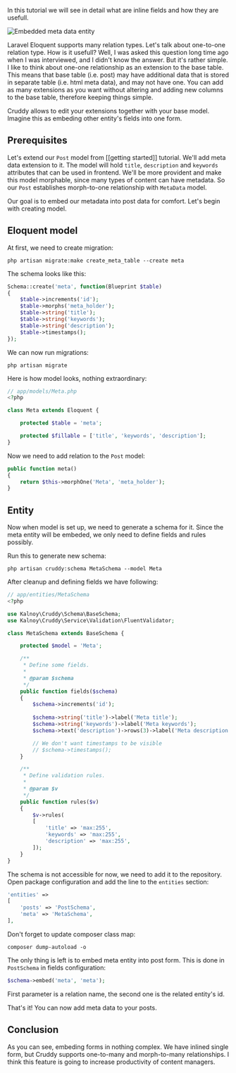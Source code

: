 In this tutorial we will see in detail what are inline fields and how they are usefull.

![Embedded meta data entity](https://drive.google.com/uc?id=0B8WgmUNiDzmyc1JwRU5DaFVqQjg)

Laravel Eloquent supports many relation types. Let's talk about one-to-one relation type. How is it usefull? Well, I was asked this question long time ago when I was interviewed, and I didn't know the answer. But it's rather simple. I like to think about one-one relationship as an extension to the base table. This means that base table (i.e. post) may have additional data that is stored in separate table (i.e. html meta data), and may not have one. You can add as many extensions as you want without altering and adding new columns to the base table, therefore keeping things simple.

Cruddy allows to edit your extensions together with your base model. Imagine this as embeding other entity's fields into one form.

## Prerequisites

Let's extend our `Post` model from [[getting started]] tutorial. We'll add meta data extension to it. The model will hold `title`, `description` and `keywords` attributes that can be used in frontend. We'll be more provident and make this model morphable, since many types of content can have metadata. So our `Post` establishes morph-to-one relationship with `MetaData` model.

Our goal is to embed our metadata into post data for comfort. Let's begin with creating model.

## Eloquent model

At first, we need to create migration:

```
php artisan migrate:make create_meta_table --create meta
```

The schema looks like this:

```php
Schema::create('meta', function(Blueprint $table)
{
	$table->increments('id');
	$table->morphs('meta_holder');
	$table->string('title');
	$table->string('keywords');
	$table->string('description');
	$table->timestamps();
});
```

We can now run migrations:

```
php artisan migrate
```

Here is how model looks, nothing extraordinary:

```php
// app/models/Meta.php
<?php

class Meta extends Eloquent {

    protected $table = 'meta';

    protected $fillable = ['title', 'keywords', 'description'];
}
```

Now we need to add relation to the `Post` model:

```php
public function meta()
{
    return $this->morphOne('Meta', 'meta_holder');
}
```

## Entity

Now when model is set up, we need to generate a schema for it. Since the meta entity will be embeded, we only need to define fields and rules possibly.

Run this to generate new schema:

```
php artisan cruddy:schema MetaSchema --model Meta
```

After cleanup and defining fields we have following:

```php
// app/entities/MetaSchema
<?php

use Kalnoy\Cruddy\Schema\BaseSchema;
use Kalnoy\Cruddy\Service\Validation\FluentValidator;

class MetaSchema extends BaseSchema {

    protected $model = 'Meta';

    /**
     * Define some fields.
     *
     * @param $schema
     */
    public function fields($schema)
    {
        $schema->increments('id');
        
        $schema->string('title')->label('Meta title');
        $schema->string('keywords')->label('Meta keywords');
        $schema->text('description')->rows(3)->label('Meta description');

        // We don't want timestamps to be visible
        // $schema->timestamps();
    }

    /**
     * Define validation rules.
     *
     * @param $v
     */
    public function rules($v)
    {
        $v->rules(
        [
            'title' => 'max:255',
            'keywords' => 'max:255',
            'description' => 'max:255',
        ]);
    }
}
```

The schema is not accessible for now, we need to add it to the repository. Open package configuration and add the line to the `entities` section:

```php
'entities' =>
[
    'posts' => 'PostSchema',
    'meta' => 'MetaSchema',
],
```

Don't forget to update composer class map:

```
composer dump-autoload -o
```

The only thing is left is to embed meta entity into post form. This is done in `PostSchema` in fields configuration:

```php
$schema->embed('meta', 'meta');
```

First parameter is a relation name, the second one is the related entity's id.

That's it! You can now add meta data to your posts.

## Conclusion

As you can see, embeding forms in nothing complex. We have inlined single form, but Cruddy supports one-to-many and morph-to-many relationships. I think this feature is going to increase productivity of content managers.